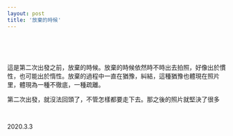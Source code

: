 ```yaml
---
layout: post
title: '放棄的時候'
---
```



  
&nbsp;

&nbsp;

這是第二次出發之前，放棄的時候。放棄的時候依然時不時出去拍照，好像出於慣性，也可能出於惰性。放棄的過程中一直在猶豫，糾結，這種猶豫也體現在照片里，體現為一種不徹底，一種疏離。

第二次出發，就沒法回頭了，不管怎樣都要走下去。那之後的照片就堅決了很多

&nbsp;

2020.3.3
